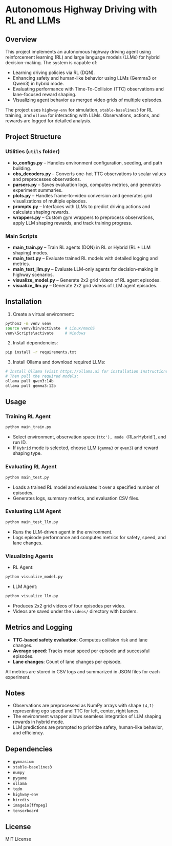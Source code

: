 # Autonomous Highway Driving with RL and LLMs

## Overview

This project implements an autonomous highway driving agent using reinforcement learning (RL) and large language models (LLMs) for hybrid decision-making. The system is capable of:

* Learning driving policies via RL (DQN).
* Enhancing safety and human-like behavior using LLMs (Gemma3 or Qwen3) in hybrid mode.
* Evaluating performance with Time-To-Collision (TTC) observations and lane-focused reward shaping.
* Visualizing agent behavior as merged video grids of multiple episodes.

The project uses `highway-env` for simulation, `stable-baselines3` for RL training, and `ollama` for interacting with LLMs. Observations, actions, and rewards are logged for detailed analysis.

## Project Structure

### Utilities (`utils` folder)

* **io_configs.py** – Handles environment configuration, seeding, and path building.
* **obs_decoders.py** – Converts one-hot TTC observations to scalar values and preprocesses observations.
* **parsers.py** – Saves evaluation logs, computes metrics, and generates experiment summaries.
* **plots.py** – Handles frame-to-video conversion and generates grid visualizations of multiple episodes.
* **prompts.py** – Interfaces with LLMs to predict driving actions and calculate shaping rewards.
* **wrappers.py** – Custom gym wrappers to preprocess observations, apply LLM shaping rewards, and track training progress.

### Main Scripts

* **main_train.py** – Train RL agents (DQN) in RL or Hybrid (RL + LLM shaping) modes.
* **main_test.py** – Evaluate trained RL models with detailed logging and metrics.
* **main_test_llm.py** – Evaluate LLM-only agents for decision-making in highway scenarios.
* **visualize_model.py** – Generate 2x2 grid videos of RL agent episodes.
* **visualize_llm.py** – Generate 2x2 grid videos of LLM agent episodes.

## Installation

1. Create a virtual environment:

```bash
python3 -m venv venv
source venv/bin/activate  # Linux/macOS
venv\Scripts\activate     # Windows
```

2. Install dependencies:

```bash
pip install -r requirements.txt
```

3. Install Ollama and download required LLMs:
```bash
# Install Ollama (visit https://ollama.ai for installation instructions)
# Then pull the required models:
ollama pull qwen3:14b
ollama pull gemma3:12b
```

## Usage

### Training RL Agent

```bash
python main_train.py
```

* Select environment, observation space (`ttc'), mode (`RL` or `Hybrid`), and run ID.
* If `Hybrid` mode is selected, choose LLM (`gemma3` or `qwen3`) and reward shaping type.

### Evaluating RL Agent

```bash
python main_test.py
```

* Loads a trained RL model and evaluates it over a specified number of episodes.
* Generates logs, summary metrics, and evaluation CSV files.

### Evaluating LLM Agent

```bash
python main_test_llm.py
```

* Runs the LLM-driven agent in the environment.
* Logs episode performance and computes metrics for safety, speed, and lane changes.

### Visualizing Agents

* RL Agent:

```bash
python visualize_model.py
```

* LLM Agent:

```bash
python visualize_llm.py
```

* Produces 2x2 grid videos of four episodes per video.
* Videos are saved under the `videos/` directory with borders.

## Metrics and Logging

* **TTC-based safety evaluation**: Computes collision risk and lane changes.
* **Average speed**: Tracks mean speed per episode and successful episodes.
* **Lane changes**: Count of lane changes per episode.

All metrics are stored in CSV logs and summarized in JSON files for each experiment.

## Notes

* Observations are preprocessed as NumPy arrays with shape `(4,1)` representing ego speed and TTC for left, center, right lanes.
* The environment wrapper allows seamless integration of LLM shaping rewards in hybrid mode.
* LLM predictions are prompted to prioritize safety, human-like behavior, and efficiency.

## Dependencies
* `gymnasium`
* `stable-baselines3`
* `numpy`
* `pygame`
* `ollama`
* `tqdm`
* `highway-env`
* `hiredis`
* `imageio[ffmpeg]`
* `tensorboard`

## License

MIT License
